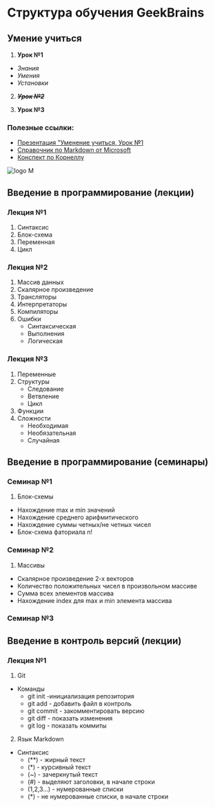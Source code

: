 # Структура обучения GeekBrains
## Умение учиться
1. **Урок №1**
* _Знания_
* _Умения_
* _Установки_

2. ~~***Урок №2***~~

3. **Урок №3**

### Полезные ссылки:
* [Презентация "Уменение учиться, Урок №1](presentation.pdf)
* [Справочник по Markdown от Microsoft](https://learn.microsoft.com/ru-ru/contribute/markdown-reference)
* [Конспект по Корнеллу](abstract.jpg)

![logo M](https://e-cdn-images.dzcdn.net/images/cover/0ef663b9e8070199dc03a02c835b9d37/264x264-000000-80-0-0.jpg)

## Введение в программирование (лекции)
### Лекция №1
1. Синтаксис
2. Блок-схема
3. Переменная
4. Цикл
### Лекция №2
1. Массив данных
2. Скалярное произведение
3. Трансляторы
4. Интерпретаторы
5. Компиляторы
6. Ошибки
    * Синтаксическая
    * Выполнения
    * Логическая
### Лекция №3
1. Переменные
2. Структуры
    * Следование
    * Ветвление
    * Цикл
3. Функции
4. Сложности
    * Необходимая
    * Необязательная
    * Случайная
## Введение в программирование (семинары)
### Семинар №1
1. Блок-схемы

* Нахождение max и min значений
* Нахождение среднего арифмитического
* Нахождение суммы четных/не четных чисел
* Блок-схема фаториала n!
### Семинар №2
1. Массивы

* Скалярное произведение 2-х векторов
* Количество положительных чисел в произвольном массиве
* Сумма всех элементов массива
* Нахождение index для max и min элемента массива
### Семинар №3

## Введение в контроль версий (лекции)
### Лекция №1
1. Git
* Команды
    * git init  -инициализация репозитория
    * git add - добавить файл в контроль
    * git commit - закомментировать версию
    * git diff - показать изменения
    * git log - показать коммиты
2. Язык Markdown
* Синтаксис
    * (**) - жирный текст
    * (*) - курсивный текст
    * (~) - зачеркнутый текст
    * (#) - выделяют заголовки, в начале строки
    * (1,2,3...) - нумерованные списки
    * (*) - не нумерованные списки, в начале строки
